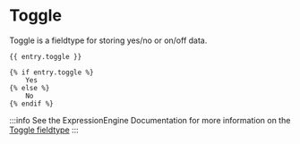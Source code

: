 # Toggle

Toggle is a fieldtype for storing yes/no or on/off data.

```twig
{{ entry.toggle }}

{% if entry.toggle %}
    Yes
{% else %}
    No
{% endif %}
```

:::info
See the ExpressionEngine Documentation for more information on the [Toggle fieldtype](https://docs.expressionengine.com/latest/fieldtypes/toggle.html)
:::